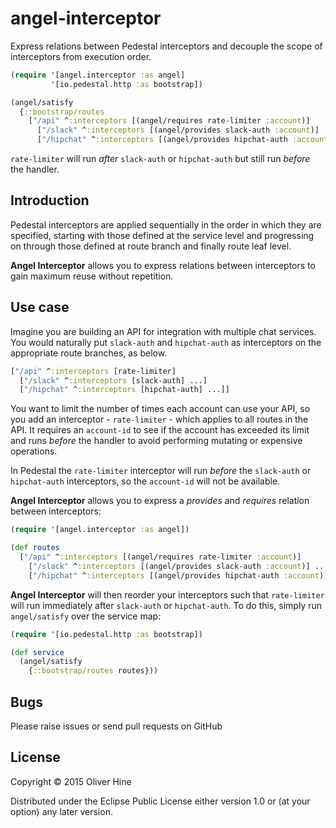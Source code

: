 # angel-interceptor

Express relations between Pedestal interceptors and decouple the scope of interceptors from execution order.

```clojure
(require '[angel.interceptor :as angel]
         '[io.pedestal.http :as bootstrap])

(angel/satisfy
  {::bootstrap/routes
    ["/api" ^:interceptors [(angel/requires rate-limiter :account)]
      ["/slack" ^:interceptors [(angel/provides slack-auth :account)] ...]
      ["/hipchat" ^:interceptors [(angel/provides hipchat-auth :account)] ...]]})
```

`rate-limiter` will run *after* `slack-auth` or `hipchat-auth` but still run *before* the handler.

## Introduction

Pedestal interceptors are applied sequentially in the order in which they are specified, starting with
those defined at the service level and progressing on through those defined at route branch and finally route leaf level.

**Angel Interceptor** allows you to express relations between interceptors to gain maximum reuse without repetition.

## Use case

Imagine you are building an API for integration with multiple chat services.
You would naturally put `slack-auth` and `hipchat-auth` as interceptors on the appropriate route branches, as below.

```clojure
["/api" ^:interceptors [rate-limiter]
  ["/slack" ^:interceptors [slack-auth] ...]
  ["/hipchat" ^:interceptors [hipchat-auth] ...]]
```

You want to limit the number of times each account can use your API, so you add an interceptor - `rate-limiter` - which applies to all routes in the API.
It requires an `account-id` to see if the account has exceeded its limit and runs *before* the handler to avoid performing mutating or expensive operations.

In Pedestal the `rate-limiter` interceptor will run *before* the `slack-auth` or `hipchat-auth` interceptors, so the `account-id` will not be available.

**Angel Interceptor** allows you to express a _provides_ and _requires_ relation between interceptors:

```clojure
(require '[angel.interceptor :as angel])

(def routes
  ["/api" ^:interceptors [(angel/requires rate-limiter :account)]
    ["/slack" ^:interceptors [(angel/provides slack-auth :account)] ...]
    ["/hipchat" ^:interceptors [(angel/provides hipchat-auth :account)] ...]])
```

**Angel Interceptor** will then reorder your interceptors such that `rate-limiter` will run immediately after `slack-auth` or `hipchat-auth`.
To do this, simply run `angel/satisfy` over the service map:

```clojure
(require '[io.pedestal.http :as bootstrap])

(def service
  (angel/satisfy
    {::bootstrap/routes routes}))
```

## Bugs

Please raise issues or send pull requests on GitHub

## License

Copyright © 2015 Oliver Hine

Distributed under the Eclipse Public License either version 1.0 or (at
your option) any later version.
